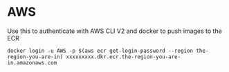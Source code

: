 # AWS

Use this to authenticate with AWS CLI V2 and docker to push images to the ECR

 ```docker login -u AWS -p $(aws ecr get-login-password --region the-region-you-are-in) xxxxxxxxx.dkr.ecr.the-region-you-are-in.amazonaws.com```
 
